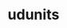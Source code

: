 ---
title: "udunits"
layout: cache
categories: [package, develop]
meta: {"compilers": ["cce@=18.0.0", "gcc@=11.4.0", "oneapi@=2024.2.1"], "num_specs": 8, "num_specs_by_stack": {"e4s": 2, "e4s-cray-rhel": 2, "e4s-neoverse-v2": 2, "e4s-oneapi": 2, "root": 8}, "oss": ["rhel8", "ubuntu22.04"], "platforms": ["linux"], "stacks": ["e4s", "e4s-cray-rhel", "e4s-neoverse-v2", "e4s-oneapi", "root"], "targets": ["neoverse_v2", "x86_64_v3"], "versions": ["2.2.28"]}
spec_details: [{"compiler": "gcc@=11.4.0", "hash": "cshzlq75l7pit7mbh5picxef7lyfpmll", "os": "ubuntu22.04", "platform": "linux", "size": "-", "stacks": ["e4s-neoverse-v2", "root"], "target": "neoverse_v2", "variants": ["build_system=autotools", "+shared"], "versions": ["2.2.28"]}, {"compiler": "oneapi@=2024.2.1", "hash": "guxi4br5wzhgfmxgw6quwycfzd4supij", "os": "ubuntu22.04", "platform": "linux", "size": "-", "stacks": ["e4s-oneapi", "root"], "target": "x86_64_v3", "variants": ["build_system=autotools", "+shared"], "versions": ["2.2.28"]}, {"compiler": "gcc@=11.4.0", "hash": "kbkfjbjl5pp7eqvqkfld7iuhkpuegdml", "os": "ubuntu22.04", "platform": "linux", "size": "-", "stacks": ["e4s-neoverse-v2", "root"], "target": "neoverse_v2", "variants": ["build_system=autotools", "+shared"], "versions": ["2.2.28"]}, {"compiler": "gcc@=11.4.0", "hash": "n23wp5o6xbu5vgefew7tyms5x3yufl4o", "os": "ubuntu22.04", "platform": "linux", "size": "-", "stacks": ["e4s", "root"], "target": "x86_64_v3", "variants": ["build_system=autotools", "+shared"], "versions": ["2.2.28"]}, {"compiler": "cce@=18.0.0", "hash": "r6laivjtexe3osbwaseoxrpekz3n6q52", "os": "rhel8", "platform": "linux", "size": "-", "stacks": ["e4s-cray-rhel", "root"], "target": "x86_64_v3", "variants": ["build_system=autotools", "+shared"], "versions": ["2.2.28"]}, {"compiler": "cce@=18.0.0", "hash": "rny3do7l4ocgm2tgv66w5xlumxekjnx2", "os": "rhel8", "platform": "linux", "size": "-", "stacks": ["e4s-cray-rhel", "root"], "target": "x86_64_v3", "variants": ["build_system=autotools", "+shared"], "versions": ["2.2.28"]}, {"compiler": "oneapi@=2024.2.1", "hash": "s2hldcjwc6qoq6nrhntdto6yycyhuwhz", "os": "ubuntu22.04", "platform": "linux", "size": "-", "stacks": ["e4s-oneapi", "root"], "target": "x86_64_v3", "variants": ["build_system=autotools", "+shared"], "versions": ["2.2.28"]}, {"compiler": "gcc@=11.4.0", "hash": "w3qnyxqwsyxoa4j7pnaxdnv3h3yxaeqc", "os": "ubuntu22.04", "platform": "linux", "size": "-", "stacks": ["e4s", "root"], "target": "x86_64_v3", "variants": ["build_system=autotools", "+shared"], "versions": ["2.2.28"]}]
---